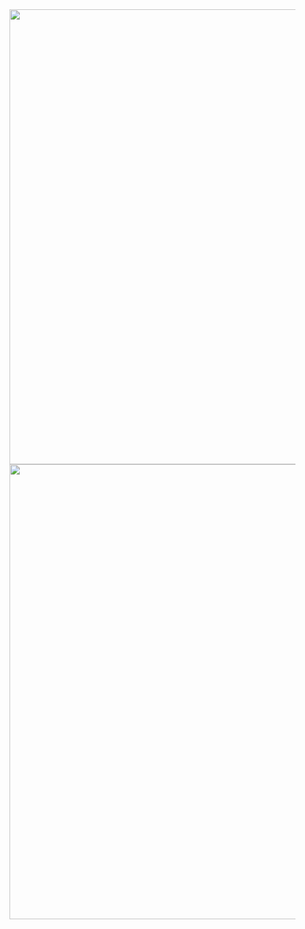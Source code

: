 
<img src="https://i.postimg.cc/FsYw0C98/1.png" alt="" width="800"/>

<img src="https://i.postimg.cc/nVR6jftq/2.png" alt="" width="800"/>
